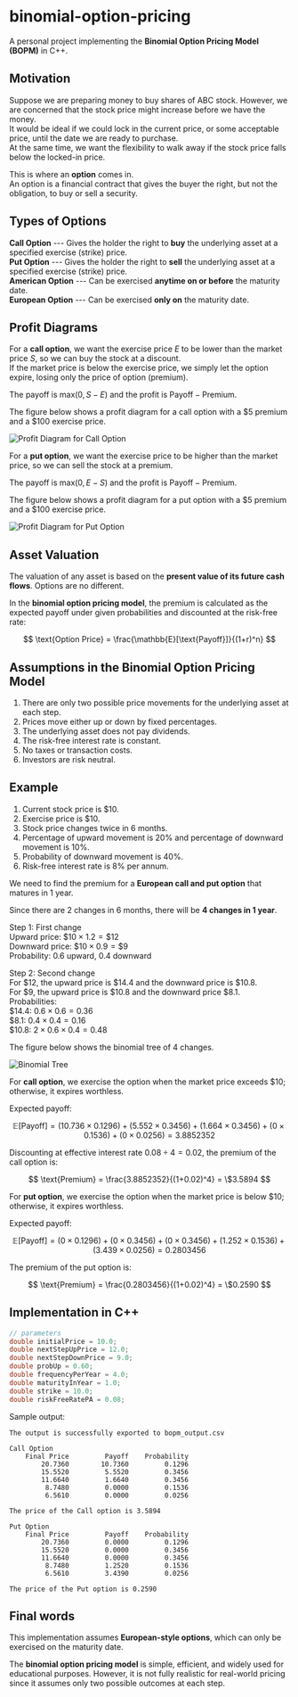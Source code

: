 # binomial-option-pricing
A personal project implementing the **Binomial Option Pricing Model (BOPM)** in C++.

## Motivation
Suppose we are preparing money to buy shares of ABC stock. However, we are concerned that the stock price might increase before we have the money.  
It would be ideal if we could lock in the current price, or some acceptable price, until the date we are ready to purchase.  
At the same time, we want the flexibility to walk away if the stock price falls below the locked-in price.

This is where an **option** comes in.  
An option is a financial contract that gives the buyer the right, but not the obligation, to buy or sell a security.

## Types of Options
**Call Option** --- Gives the holder the right to **buy** the underlying asset at a specified exercise (strike) price.  
**Put Option** --- Gives the holder the right to **sell** the underlying asset at a specified exercise (strike) price.  
**American Option** --- Can be exercised **anytime on or before** the maturity date.  
**European Option** --- Can be exercised **only on** the maturity date.

## Profit Diagrams
For a **call option**, we want the exercise price $E$ to be lower than the market price $S$, so we can buy the stock at a discount.  
If the market price is below the exercise price, we simply let the option expire, losing only the price of option (premium).

The payoff is $`\text{max}(0, S - E)`$ and the profit is $`\text{Payoff}-\text{Premium}`$.

The figure below shows a profit diagram for a call option with a $5 premium and a $100 exercise price.

![Profit Diagram for Call Option](assets/Call_Option.png)

For a **put option**, we want the exercise price to be higher than the market price, so we can sell the stock at a premium.

The payoff is $`\text{max}(0, E - S)`$ and the profit is $`\text{Payoff} - \text{Premium}`$.

The figure below shows a profit diagram for a put option with a $5 premium and a $100 exercise price.

![Profit Diagram for Put Option](assets/Put_Option.png)


## Asset Valuation
The valuation of any asset is based on the **present value of its future cash flows**. Options are no different.

In the **binomial option pricing model**, the premium is calculated as the expected payoff under given probabilities and discounted at the risk-free rate:

$$
\text{Option Price} = \frac{\mathbb{E}[\text{Payoff}]}{(1+r)^n}
$$

## Assumptions in the Binomial Option Pricing Model
1. There are only two possible price movements for the underlying asset at each step.
2. Prices move either up or down by fixed percentages.
3. The underlying asset does not pay dividends.
4. The risk-free interest rate is constant.
5. No taxes or transaction costs.
6. Investors are risk neutral.

## Example
1. Current stock price is $10.
2. Exercise price is $10.
3. Stock price changes twice in 6 months.
4. Percentage of upward movement is 20% and percentage of downward movement is 10%.
5. Probability of downward movement is 40%.
6. Risk-free interest rate is 8% per annum.

We need to find the premium for a **European call and put option** that matures in 1 year.

Since there are 2 changes in 6 months, there will be **4 changes in 1 year**.

Step 1: First change  
Upward price: $`\$10 \times 1.2 = \$12`$  
Downward price: $`\$10 \times 0.9 = \$9`$  
Probability: 0.6 upward, 0.4 downward

Step 2: Second change  
For $12, the upward price is $14.4 and the downward price is $10.8.  
For $9, the upward price is $10.8 and the downward price $8.1.  
Probabilities:  
$14.4: $`0.6 \times 0.6 = 0.36`$  
$8.1: $`0.4 \times 0.4 = 0.16`$   
$10.8: $`2 \times 0.6 \times 0.4 = 0.48`$

The figure below shows the binomial tree of 4 changes.

![Binomial Tree](assets/bopm_example.png)

For **call option**, we exercise the option when the market price exceeds $10; otherwise, it expires worthless.

Expected payoff:

$$
\mathbb{E}[\text{Payoff}] = (10.736 \times 0.1296) + (5.552 \times 0.3456) + (1.664 \times 0.3456) + (0 \times 0.1536) + (0 \times 0.0256)
= 3.8852352
$$

Discounting at effective interest rate $`0.08 \div 4 = 0.02`$, the premium of the call option is:

$$
\text{Premium} = \frac{3.8852352}{(1+0.02)^4} = \$3.5894
$$

For **put option**, we exercise the option when the market price is below $10; otherwise, it expires worthless.

Expected payoff:

$$
\mathbb{E}[\text{Payoff}] = (0 \times 0.1296) + (0 \times 0.3456) + (0 \times 0.3456) + (1.252 \times 0.1536) + (3.439 \times 0.0256)
= 0.2803456
$$

The premium of the put option is:

$$
\text{Premium} = \frac{0.2803456}{(1+0.02)^4} = \$0.2590
$$

## Implementation in C++
```cpp
// parameters
double initialPrice = 10.0;
double nextStepUpPrice = 12.0;
double nextStepDownPrice = 9.0;
double probUp = 0.60;
double frequencyPerYear = 4.0;
double maturityInYear = 1.0;
double strike = 10.0;
double riskFreeRatePA = 0.08;
```

Sample output:

```text
The output is successfully exported to bopm_output.csv

Call Option
    Final Price         Payoff    Probability
        20.7360        10.7360         0.1296
        15.5520         5.5520         0.3456
        11.6640         1.6640         0.3456
         8.7480         0.0000         0.1536
         6.5610         0.0000         0.0256

The price of the Call option is 3.5894

Put Option
    Final Price         Payoff    Probability
        20.7360         0.0000         0.1296
        15.5520         0.0000         0.3456
        11.6640         0.0000         0.3456
         8.7480         1.2520         0.1536
         6.5610         3.4390         0.0256

The price of the Put option is 0.2590
```

## Final words
This implementation assumes **European-style options**, which can only be exercised on the maturity date.

The **binomial option pricing model** is simple, efficient, and widely used for educational purposes. However, it is not fully realistic for real-world pricing since it assumes only two possible outcomes at each step.
